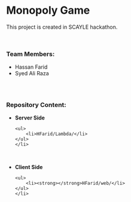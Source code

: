 <h1><strong>Monopoly Game</strong></h1>

<p>This project is created in SCAYLE hackathon.</p>

<p>&nbsp;</p>

<h3><strong>Team Members:</strong></h3>

<ul>
	<li>Hassan Farid</li>
	<li>Syed Ali Raza</li>
</ul>

<h3>&nbsp;</h3>

<h3><strong>Repository Content:</strong></h3>

<ul>
	<li><strong>Server Side</strong>

	<ul>
		<li>HFarid/Lambda/</li>
	</ul>
	</li>
</ul>

<p>&nbsp;</p>

<ul>
	<li><strong>Client Side</strong>

	<ul>
		<li><strong>​​​​​​​</strong>HFarid/web/</li>
	</ul>
	</li>
</ul>

<p>&nbsp;</p>
